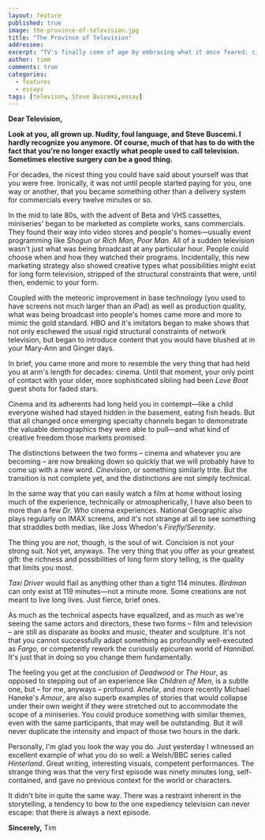 ```yaml
---
layout: feature
published: true
image: the-province-of-television.jpg
title: "The Province of Television"
addressee: 
excerpt: "TV's finally come of age by embracing what it once feared: cinema."
author: timm
comments: true
categories:
  - features
  - essays
tags: [televison, Steve Buscemi,essay]
---
```

**Dear Television,**

**Look at you, all grown up. Nudity, foul language, and Steve Buscemi. I hardly recognize you anymore. Of course, much of that has to do with the fact that you're no longer exactly what people used to call television. Sometimes elective surgery _can_ be a good thing.**

For decades, the nicest thing you could have said about yourself was that you were free. Ironically, it was not until people started paying for you, one way or another, that you became something other than a delivery system for commercials every twelve minutes or so.

In the mid to late 80s, with the advent of Beta and VHS cassettes, miniseries' began to be marketed as complete works, sans commercials. They found their way into video stores and people's homes—usually event programming like _Shogun_ or _Rich Man, Poor Man._ All of a sudden television wasn't just what was being broadcast at any particular hour. People could choose when and how they watched their programs. Incidentally, this new marketing strategy also showed creative types what possibilities might exist for long form television, stripped of the structural constraints that were, until then, endemic to your form.

Coupled with the meteoric improvement in base technology (you used to have screens not much larger than an iPad) as well as production quality, what was being broadcast into people's homes came more and more to mimic the gold standard. HBO and it's imitators began to make shows that not only eschewed the usual rigid structural constraints of network television, but began to introduce content that you would have blushed at in your Mary-Ann and Ginger days.

In brief, you came more and more to resemble the very thing that had held you at arm's length for decades: cinema. Until that moment, your only point of contact with your older, more sophisticated sibling had been _Love Boat_ guest shots for faded stars.

Cinema and its adherents had long held you in contempt—like a child everyone wished had stayed hidden in the basement, eating fish heads. But that all changed once emerging specialty channels began to demonstrate the valuable demographics they were able to pull—and what kind of creative freedom those markets promised.

The distinctions between the two forms – cinema and whatever you are becoming – are now breaking down so quickly that we will probably have to come up with a new word. _Cinevision_, or something similarly trite. But the transition is not complete yet, and the distinctions are not simply technical.

In the same way that you can easily watch a film at home without losing much of the experience, technically or atmospherically, I have also been to more than a few _Dr. Who_ cinema experiences. National Geographic also plays regularly on IMAX screens, and it's not strange at all to see something that straddles both medias, like Joss Whedon's _Firefly/Serenity_.

The thing you are _not_, though, is the soul of wit. Concision is not your strong suit. Not yet, anyways. The very thing that you offer as your greatest gift: the richness and possibilities of long form story telling, is the quality that limits you most.

_Taxi Driver_ would flail as anything other than a tight 114 minutes. _Birdman_ can only exist at 119 minutes—not a minute more. Some creations are not meant to live long lives. Just fierce, brief ones.

As much as the technical aspects have equalized, and as much as we're seeing the same actors and directors, these two forms – film and television – are still as disparate as books and music, theater and sculpture. It's not that you cannot successfully adapt something as profoundly well-executed as _Fargo_, or competently rework the curiously epicurean world of _Hannibal_. It's just that in doing so you change them fundamentally.

The feeling you get at the conclusion of _Deadwood_ or _The Hour_, as opposed to stepping out of an experience like _Children of Men_, is a subtle one, but – for me, anyways – profound. _Amelie_, and more recently Michael Haneke's _Amour_, are also superb examples of stories that would collapse under their own weight if they were stretched out to accommodate the scope of a miniseries. You could produce something with similar themes, even with the same participants, that may well be outstanding. But it will never duplicate the intensity and impact of those two hours in the dark.

Personally, I'm glad you look the way you do. Just yesterday I witnessed an excellent example of what you do so well: a Welsh/BBC series called _Hinterland_. Great writing, interesting visuals, competent performances. The strange thing was that the very first episode was ninety minutes long, self-contained, and gave no previous context for the world or characters.

It didn't bite in quite the same way. There was a restraint inherent in the storytelling, a tendency to bow to the one expediency television can never escape: that there is always a next episode.

**Sincerely,**
Tim

